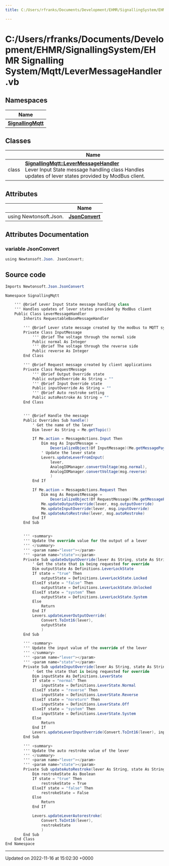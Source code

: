 ```yaml
---
title: C:/Users/rfranks/Documents/Development/EHMR/SignallingSystem/EHMR Signalling System/Mqtt/LeverMessageHandler.vb

---
```


# C:/Users/rfranks/Documents/Development/EHMR/SignallingSystem/EHMR Signalling System/Mqtt/LeverMessageHandler.vb



## Namespaces

| Name           |
| -------------- |
| **[SignallingMqtt](/SignallingSystem-doc/vb/Namespaces/namespaceSignallingMqtt/)**  |

## Classes

|                | Name           |
| -------------- | -------------- |
| class | **[SignallingMqtt::LeverMessageHandler](/SignallingSystem-doc/vb/Classes/classSignallingMqtt_1_1LeverMessageHandler/)** <br>Lever Input State message handling class Handles updates of lever states provided by ModBus client.  |

## Attributes

|                | Name           |
| -------------- | -------------- |
| ﻿using Newtonsoft.Json. | **[JsonConvert](/SignallingSystem-doc/vb/Files/LeverMessageHandler_8vb/#variable-jsonconvert)**  |



## Attributes Documentation

### variable JsonConvert

```csharp
﻿using Newtonsoft.Json. JsonConvert;
```



## Source code

```csharp
Imports Newtonsoft.Json.JsonConvert

Namespace SignallingMqtt

    ''' @brief Lever Input State message handling class
    ''' Handles updates of lever states provided by ModBus client
    Public Class LeverMessageHandler
        Inherits RequestableBaseMessageHandler

        ''' @brief Lever state message created by the modbus to MQTT system
        Private Class InputMessage
            ''' @brief The voltage through the normal side
            Public normal As Integer
            ''' @brief The voltage through the reverse side
            Public reverse As Integer
        End Class

        ''' @brief Request message created by client applications
        Private Class RequestMessage
            ''' @brief Output Override state
            Public outputOverride As String = ""
            ''' @brief Input Override state
            Public inputOverride As String = ""
            ''' @brief Auto restroke setting
            Public autoRestroke As String = ""
        End Class


        ''' @brief Handle the message
        Public Overrides Sub handle()
            ' Get the name of the lever
            Dim lever As String = Me.getTopic()

            If Me.action = MessageActions.Input Then
                Dim msg As InputMessage =
                    DeserializeObject(Of InputMessage)(Me.getMessagePayload())
                ' Update the lever state
                Levers.updateLeverFromInput(
                    lever,
                    AnalogIOManager.convertVoltage(msg.normal),
                    AnalogIOManager.convertVoltage(msg.reverse)
                    )
            End If

            If Me.action = MessageActions.Request Then
                Dim msg As RequestMessage =
                    DeserializeObject(Of RequestMessage)(Me.getMessagePayload())
                Me.updateOutputOverride(lever, msg.outputOverride)
                Me.updateInputOverride(lever, msg.inputOverride)
                Me.updateAutoRestroke(lever, msg.autoRestroke)
            End If
        End Sub


        ''' <summary>
        ''' Update the override value for the output of a lever
        ''' </summary>
        ''' <param name="lever"></param>
        ''' <param name="state"></param>
        Private Sub updateOutputOverride(lever As String, state As String)
            ' Get the state that is being requested for override
            Dim outputState As Definitions.LeverLockState
            If state = "true" Then
                outputState = Definitions.LeverLockState.Locked
            ElseIf state = "false" Then
                outputState = Definitions.LeverLockState.Unlocked
            ElseIf state = "system" Then
                outputState = Definitions.LeverLockState.System
            Else
                Return
            End If
            Levers.updateLeverOutputOverride(
                Convert.ToInt16(lever),
                outputState
                )
        End Sub

        ''' <summary>
        ''' Update the input value of the override of the lever
        ''' </summary>
        ''' <param name="lever"></param>
        ''' <param name="state"></param>
        Private Sub updateInputOverride(lever As String, state As String)
            ' Get the state that is being requested for override
            Dim inputState As Definitions.LeverState
            If state = "normal" Then
                inputState = Definitions.LeverState.Normal
            ElseIf state = "reverse" Then
                inputState = Definitions.LeverState.Reverse
            ElseIf state = "noreturn" Then
                inputState = Definitions.LeverState.Off
            ElseIf state = "system" Then
                inputState = Definitions.LeverState.System
            Else
                Return
            End If
            Levers.updateLeverInputOverride(Convert.ToInt16(lever), inputState)
        End Sub

        ''' <summary>
        ''' Update the auto restroke value of the lever
        ''' </summary>
        ''' <param name="lever"></param>
        ''' <param name="state"></param>
        Private Sub updateAutoRestroke(lever As String, state As String)
            Dim restrokeState As Boolean
            If state = "true" Then
                restrokeState = True
            ElseIf state = "false" Then
                restrokeState = False
            Else
                Return
            End If

            Levers.updateLeverAutorestroke(
                Convert.ToInt16(lever),
                restrokeState
                )
        End Sub
    End Class
End Namespace
```


-------------------------------

Updated on 2022-11-16 at 15:02:30 +0000
